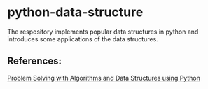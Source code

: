 # python-data-structure
The respository implements popular data structures in python and introduces some applications of the data structures.

## References:
[Problem Solving with Algorithms and Data Structures using Python](http://interactivepython.org/courselib/static/pythonds/index.html)
